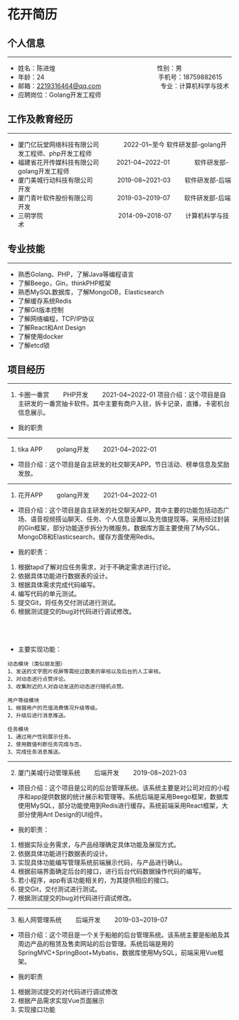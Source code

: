 # 花开简历

<!--more-->
## 个人信息
---
- 姓名：陈进煌
&nbsp;&nbsp;&nbsp;&nbsp;&nbsp;&nbsp;&nbsp;&nbsp;&nbsp;&nbsp;&nbsp;&nbsp;&nbsp;&nbsp;&nbsp;&nbsp;&nbsp;&nbsp;&nbsp;&nbsp;&nbsp;&nbsp;&nbsp;&nbsp;&nbsp;&nbsp;&nbsp;&nbsp;&nbsp;&nbsp;&nbsp;&nbsp;&nbsp;&nbsp;&nbsp;&nbsp;&nbsp;&nbsp;&nbsp;&nbsp;&nbsp;&nbsp;&nbsp;&nbsp;&nbsp;&nbsp;&nbsp;&nbsp;&nbsp;&nbsp;&nbsp;&nbsp;&nbsp;&nbsp;&nbsp;&nbsp;
性别：男
- 年龄：24
&nbsp;&nbsp;&nbsp;&nbsp;&nbsp;&nbsp;&nbsp;&nbsp;&nbsp;&nbsp;&nbsp;&nbsp;&nbsp;&nbsp;&nbsp;&nbsp;&nbsp;&nbsp;&nbsp;&nbsp;&nbsp;&nbsp;&nbsp;&nbsp;&nbsp;&nbsp;&nbsp;&nbsp;&nbsp;&nbsp;&nbsp;&nbsp;&nbsp;&nbsp;&nbsp;&nbsp;&nbsp;&nbsp;&nbsp;&nbsp;&nbsp;&nbsp;&nbsp;&nbsp;&nbsp;&nbsp;&nbsp;&nbsp;&nbsp;&nbsp;&nbsp;&nbsp;&nbsp;&nbsp;&nbsp;&nbsp;&nbsp;&nbsp;&nbsp;&nbsp;&nbsp;&nbsp;&nbsp;
手机号：18759882615
- 邮箱：2219316464@qq.com
&nbsp;&nbsp;&nbsp;&nbsp;&nbsp;&nbsp;&nbsp;&nbsp;&nbsp;&nbsp;&nbsp;&nbsp;&nbsp;&nbsp;&nbsp;&nbsp;&nbsp;&nbsp;&nbsp;&nbsp;&nbsp;&nbsp;&nbsp;&nbsp;&nbsp;&nbsp;&nbsp;&nbsp;&nbsp;&nbsp;&nbsp;&nbsp;
专业：计算机科学与技术
- 应聘岗位：Golang开发工程师
## 工作及教育经历
---
- 厦门亿玩堂网络科技有限公司
&nbsp;&nbsp;&nbsp;&nbsp;&nbsp;&nbsp;&nbsp;&nbsp;&nbsp;&nbsp;&nbsp;&nbsp;
2022-01~至今
软件研发部-golang开发工程师、php开发工程师
- 福建省花开传媒科技有限公司
&nbsp;&nbsp;&nbsp;&nbsp;&nbsp;&nbsp;&nbsp;&nbsp;
2021-04~2022-01
&nbsp;&nbsp;&nbsp;&nbsp;&nbsp;&nbsp;&nbsp;&nbsp;&nbsp;&nbsp;&nbsp;&nbsp;
软件研发部-golang开发工程师
- 厦门美城行动科技有限公司
&nbsp;&nbsp;&nbsp;&nbsp;&nbsp;&nbsp;&nbsp;&nbsp;&nbsp;&nbsp;&nbsp;&nbsp;
2019-08~2021-03
&nbsp;&nbsp;&nbsp;&nbsp;&nbsp;&nbsp;
软件研发部-后端开发
- 厦门青叶软件股份有限公司
&nbsp;&nbsp;&nbsp;&nbsp;&nbsp;&nbsp;&nbsp;&nbsp;&nbsp;&nbsp;&nbsp;&nbsp;
2019-03~2019-07
&nbsp;&nbsp;&nbsp;&nbsp;&nbsp;&nbsp;
软件研发部-后端开发
- 三明学院
&nbsp;&nbsp;&nbsp;&nbsp;&nbsp;&nbsp;&nbsp;&nbsp;&nbsp;&nbsp;&nbsp;&nbsp;&nbsp;&nbsp;&nbsp;&nbsp;&nbsp;&nbsp;&nbsp;&nbsp;&nbsp;&nbsp;&nbsp;&nbsp;&nbsp;&nbsp;&nbsp;&nbsp;&nbsp;&nbsp;&nbsp;&nbsp;&nbsp;&nbsp;&nbsp;&nbsp;&nbsp;&nbsp;&nbsp;&nbsp;&nbsp;
2014-09~2018-07
&nbsp;&nbsp;&nbsp;&nbsp;&nbsp;&nbsp;
计算机科学与技术
## 专业技能
---
- 熟悉Golang、PHP，了解Java等编程语言
- 了解Beego，Gin，thinkPHP框架
- 熟悉MySQL数据库，了解MongoDB，Elasticsearch
- 了解缓存系统Redis
- 了解Git版本控制
- 了解网络编程，TCP/IP协议
- 了解React和Ant Design
- 了解使用docker
- 了解etcd锁
## 项目经历
---
1. 卡圈一番赏
&nbsp;&nbsp;&nbsp;&nbsp;&nbsp;&nbsp;
PHP开发
&nbsp;&nbsp;&nbsp;&nbsp;&nbsp;&nbsp;
2021-04~2022-01
项目介绍：这个项目是自主研发的一番赏抽卡软件。其中主要有商户入驻，拆卡记录，直播，卡密机台信息展示。

- 我的职责
---
1. tika APP
&nbsp;&nbsp;&nbsp;&nbsp;&nbsp;&nbsp;
golang开发
&nbsp;&nbsp;&nbsp;&nbsp;&nbsp;&nbsp;
2021-04~2022-01
- 项目介绍：这个项目是自主研发的社交聊天APP。节日活动、榜单信息及奖励发放。
---
1. 花开APP
&nbsp;&nbsp;&nbsp;&nbsp;&nbsp;&nbsp;
golang开发
&nbsp;&nbsp;&nbsp;&nbsp;&nbsp;&nbsp;
2021-04~2022-01
- 项目介绍：这个项目是自主研发的社交聊天APP。其中主要的功能包括动态广场、语音视频搭讪聊天、任务、个人信息设置以及充值提现等。采用经过封装的Gin框架，部分功能逐步拆分为微服务。数据库方面主要使用了MySQL、MongoDB和Elasticsearch，缓存方面使用Redis。

- 我的职责：
1. 根据tapd了解对应任务需求，对于不确定需求进行讨论。
2. 依据具体功能进行数据表的设计。
3. 根据具体需求完成代码编写。
4. 编写代码的单元测试。
5. 提交Git，将任务交付测试进行测试。
6. 根据测试提交的bug对代码进行调试修改。
<br/><br/><br/><br/>

- 主要实现功能：
```
动态模块（类似朋友圈）
1、发送的文字图片视屏等需经过数美的审核以及后台的人工审核。
2、对动态进行点赞评论。 
3、收集附近的人对自动发送的动态进行随机点赞。

用户等级模块
1、根据用户的充值消费情况升级等级。
2、升级后进行消息推送。

任务模块
1、通过用户性别展示任务。
2、使用数值判断任务完成与否。
3、完成任务消息推送。
```
---
2. 厦门美城行动管理系统
&nbsp;&nbsp;&nbsp;&nbsp;&nbsp;&nbsp;
后端开发
&nbsp;&nbsp;&nbsp;&nbsp;&nbsp;&nbsp;
2019-08~2021-03
- 项目介绍：这个项目是公司的后台管理系统。该系统主要是对公司对应的小程序和app提供数据的统计展示和管理等。系统后端是采用Beego框架，数据库使用MySQL，部分功能使用到Redis进行缓存。系统前端采用React框架，大部分使用Ant Design的UI组件。

- 我的职责：
1. 根据实际业务需求，与产品经理确定具体功能及展现方式。
2. 依据具体功能进行数据表的设计。
3. 实现具体功能编写管理系统前端展示代码，与产品进行确认。
4. 根据前端界面确定后台的接口，进行后台代码数据操作代码的编写。
5. 若小程序，app有该功能相关的，为其提供相应的接口。
6. 提交Git，交付测试进行测试。
7. 根据测试提交的bug对代码进行调试修改。
---
3. 船人网管理系统
&nbsp;&nbsp;&nbsp;&nbsp;&nbsp;&nbsp;
后端开发
&nbsp;&nbsp;&nbsp;&nbsp;&nbsp;&nbsp;
2019-03~2019-07
- 项目介绍：这个项目是一个关于船舶的后台管理系统。该系统主要是船舶及其周边产品的租赁及售卖网站的后台管理。系统后端是用的SpringMVC+SpringBoot+Mybatis，数据库使用MySQL，前端采用Vue框架。

- 我的职责
1. 根据测试提交的对代码进行调试修改
2. 根据产品需求实现Vue页面展示
3. 实现接口功能
